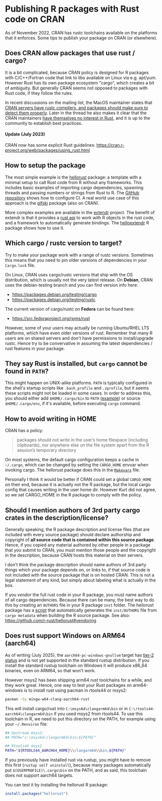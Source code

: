 # Publishing R packages with Rust code on CRAN

As of November 2022, CRAN has rustc toolchains available on the platforms that it enforces. Some tips to publish your package on CRAN (or elsewhere).



## Does CRAN allow packages that use rust / cargo?

It is a bit complicated, because CRAN policy is designed for R packages with C/C++/Fortran code that link to libs available on Linux via e.g. apt/yum. However Rust has its own package ecosystem "cargo", which creates a bit of ambiguity. But generally CRAN seems not opposed to packages with Rust code, if they follow the rules.

In recent discussions on the mailing list, the MacOS maintainer states that [CRAN servers have rustc compilers, and packages should make sure to detect them properly](https://stat.ethz.ch/pipermail/r-package-devel/2022q4/008638.html). Later in the thread he also makes it clear that the CRAN maintainers [have themselves no interest in Rust](https://stat.ethz.ch/pipermail/r-package-devel/2022q4/008640.html), and it is up to the community to establish best practices.

#### Update (July 2023)

CRAN now has some explicit Rust guidelines: https://cran.r-project.org/web/packages/using_rust.html


## How to setup the package

The most simple example is the [hellorust](https://cran.r-project.org/package=hellorust) package: a template with a minimal setup to call Rust code from R without any frameworks. This includes basic examples of importing cargo dependencies, spawning threads and passing numbers or strings from Rust to R. The [GitHub repository](https://github.com/r-rust/hellorust) shows how to configure CI. A real world use case of this approach is the [gifski](https://cran.r-project.org/package=gifski) package (also on CRAN).

More complex examples are available in the [extendr](https://github.com/extendr) project. The benefit of extendr is that it provides a [rust api](https://crates.io/crates/extendr-api) to work with R objects in the rust code, and a framework to automatically generate bindings. The [helloextendr](https://github.com/extendr/helloextendr) R package shows how to use it.


## Which cargo / rustc version to target?

Try to make your package work with a range of rustc versions. Sometimes this means that you need to pin older versions of dependencies in your `Cargo.lock` file.

On Linux, CRAN uses cargo/rustc versions that ship with the OS distribution, which is usually not the very latest release. On __Debian__, CRAN uses the debian-testing branch and you can find version info here:

 - https://packages.debian.org/testing/cargo
 - https://packages.debian.org/testing/rustc

The current version of cargo/rustc on __Fedora__ can be found here:

 - https://src.fedoraproject.org/rpms/rust

However, some of your users may actually be running Ubuntu/RHEL LTS platforms, which have even older versions of rust. Remember that many R users are on shared servers and don't have permissions to install/upgrade rustc. Hence try to be convervative in assuming the latest dependencies / rust features in your package.

## They say Rust is installed, but `cargo` cannot be found in `PATH`?

This might happen on UNIX-alike platforms. `PATH` is typically configured in the shell's startup scripts like `.bash_profile` and `.zprofile`, but it seems these scripts might not be loaded in some cases. In order to address this, you should either add `$HOME/.cargo/bin` to `PATH` ([example](https://github.com/r-rust/hellorust/blob/8902d6677d70d91b7336a90ba3d8d41f4a9011cd/src/Makevars#L17)) or source `$HOME/.cargo/env`, if it's available, before executing `cargo` command. 

## How to avoid writing in HOME

CRAN has a policy:

> packages should not write in the user’s home filespace (including clipboards), nor anywhere else on the file system apart from the R session’s temporary directory

On most systems, the default cargo configuration keeps a cache in `~/.cargo`, which can be changed by setting the `CARGO_HOME` envvar when invoking cargo. The hellorust package does this in the [`Makevars`](https://github.com/r-rust/hellorust/blob/master/src/Makevars) file.

Personally I think it would be better if CRAN could set a global `CARGO_HOME` on their end, because it is actually not the R package, but the local cargo config that causes writing in the user home dir. However Kurt did not agree, so we set CARGO_HOME in the R package to comply with the policy.

## Should I mention authors of 3rd party cargo crates in the description/license?

Generally speaking, the R package description and license files (that are included with every source package) should declare authorship and copyright of __all source code that is contained within this source package__. Hence, if you copied any material authored by other people in a package that you submit to CRAN, you must mention those people and the copyright in the description, because CRAN hosts this material on their servers.

I don't think the package description should name authors of 3rd party things which your package depends on, or links to, if that source code is not included with the source package that is on hosted CRAN. This is not a legal statement of any kind, but simply about labeling what is actually in the box.

If you *vendor* the full rust code in your R package, you must name authors of all cargo dependencies. Because there can be many, the best way to do this by creating an `AUTHORS` file in your R package `inst` folder. The hellorust package has a [script](https://github.com/r-rust/hellorust/blob/master/src/myrustlib/vendor-authors.R) that automatically generates the `inst/AUTHORS` file from `cargo metadata` when building the R source package. See also: https://github.com/r-rust/hellorust#vendoring

## Does rust support Windows on ARM64 (aarch64)

As of writing (July 2025), the `aarch64-pc-windows-gnullvm` target has [tier-2 status](https://doc.rust-lang.org/stable/rustc/platform-support/windows-gnullvm.html) and is not yet supported in the standard rustup distribution. If you install the standard rustup toolchain on Windows it will produce x86_64 binaries, even on ARM64, so that won't work.

However msys2 has been shipping arm64 rust toolchains for a while, and they work great. Hence, one way to test your Rust packages on arm64-windows is to install rust using pacman in rtools44 or msys2:

```sh
pacman -Sy mingw-w64-clang-aarch64-rust
```

This will install cargo/rust into `C:\msys64\clangarm64\bin` or in `C:\rtools44-aarch64\clangarm64\bin` if you used msys2 from rtools44. To use this toolchain in R, we need to put this directory on the PATH, for example using your `~/.Renviron` file:

```sh
## Upstream msys2:
## PATH="c:\msys64\clangarm64\bin;${PATH}"

## Rtools44 msys2 
PATH="${RTOOLS44_AARCH64_HOME}\\clangarm64\\bin;${PATH}"
```

If you previously have installed rust via rustup, you might have to remove this first (`rustup self uninstall`), because many packages automatically put `$(USERPROFILE)\.cargo\bin` on the PATH, and as said, this toolchain does not support aarch64 targets.

You can test it by installing the hellorust R package:

```r
install.packages("hellorust")
```
